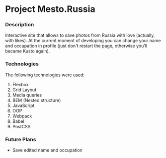 # Project Mesto.Russia

### Description

Interactive site that allows to save photos from Russia with love (actually, with likes). At the current moment of developing you can change your name and occupation in profile (just don't restart the page, otherwise you'll became Kusto again).

### Technologies

The following technologies were used:
1. Flexbox
1. Grid Layout
1. Media queries
1. BEM (Nested structure)
1. JavaScript
1. OOP
1. Webpack
1. Babel
1. PostCSS

### Future Plans

* Save edited name and occupation

